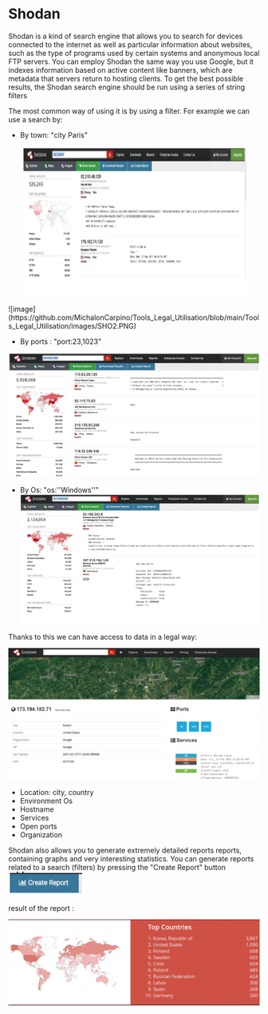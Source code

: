 # Shodan

Shodan is a kind of search engine that allows you to search for devices connected to the internet as well as particular information about websites, such as the type of programs used by certain systems and anonymous local FTP servers. You can employ Shodan the same way you use Google, but it indexes information based on active content like banners, which are metadata that servers return to hosting clients. To get the best possible results, the Shodan search engine should be run using a series of string filters

The most common way of using it is by using a filter.
For example we can use a search by:

- By town: "city Paris"

<p align="center">
  <img src="https://github.com/MichalonCarpino/Tools_Legal_Utilisation/blob/main/Tools_Legal_Utilisation/images/SHO2.PNG?raw=true" width="450" height="300" />  
  
</p>
![image](https://github.com/MichalonCarpino/Tools_Legal_Utilisation/blob/main/Tools_Legal_Utilisation/images/SHO2.PNG)


- By ports : "port:23,1023"

![image](https://github.com/MichalonCarpino/Tools_Legal_Utilisation/blob/main/Tools_Legal_Utilisation/images/SHO3.PNG)


- By Os: "os:''Windows''"
![image](https://github.com/MichalonCarpino/Tools_Legal_Utilisation/blob/main/Tools_Legal_Utilisation/images/SHO4.PNG)



Thanks to this we can have access to data in a legal way:


![image](https://github.com/MichalonCarpino/Tools_Legal_Utilisation/blob/main/Tools_Legal_Utilisation/images/SHO1.PNG)

- Location: city, country
- Environment Os
- Hostname
- Services
- Open ports
- Organization



Shodan also allows you to generate extremely detailed reports
reports, containing graphs and very interesting statistics.
You can generate reports related to a search (filters)
by pressing the "Create Report" button
![image](https://github.com/MichalonCarpino/Tools_Legal_Utilisation/blob/main/Tools_Legal_Utilisation/images/SHO5.PNG)


result of the report :

![image](https://github.com/MichalonCarpino/Tools_Legal_Utilisation/blob/main/Tools_Legal_Utilisation/images/SHOreport.PNG)

